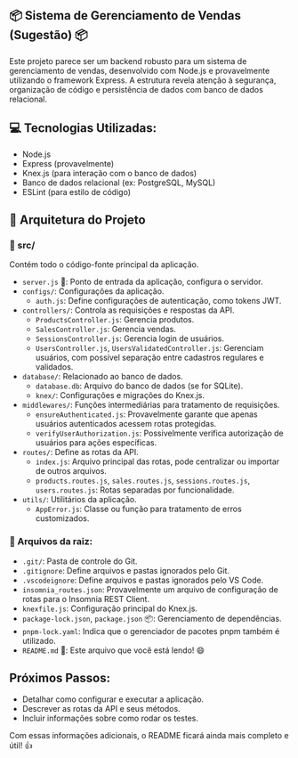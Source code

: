 ##  📦 Sistema de Gerenciamento de Vendas (Sugestão) 📦

Este projeto parece ser um backend robusto para um sistema de gerenciamento de vendas, desenvolvido com Node.js e provavelmente utilizando o framework Express. A estrutura revela atenção à segurança, organização de código e persistência de dados com banco de dados relacional.

##  💻 Tecnologias Utilizadas:

- Node.js
- Express (provavelmente)
- Knex.js (para interação com o banco de dados)
- Banco de dados relacional (ex: PostgreSQL, MySQL)
- ESLint (para estilo de código)

## 📂 Arquitetura do Projeto

### 📁 src/

Contém todo o código-fonte principal da aplicação.

- `server.js` 🚀: Ponto de entrada da aplicação, configura o servidor.
- `configs/`: Configurações da aplicação.
    - `auth.js`: Define configurações de autenticação, como tokens JWT.
- `controllers/`: Controla as requisições e respostas da API.
    - `ProductsController.js`: Gerencia produtos.
    - `SalesController.js`: Gerencia vendas.
    - `SessionsController.js`: Gerencia login de usuários.
    - `UsersController.js`, `UsersValidatedController.js`: Gerenciam usuários, com possível separação entre cadastros regulares e validados.
- `database/`: Relacionado ao banco de dados.
    - `database.db`: Arquivo do banco de dados (se for SQLite).
    - `knex/`: Configurações e migrações do Knex.js.
- `middlewares/`: Funções intermediárias para tratamento de requisições.
    - `ensureAuthenticated.js`: Provavelmente garante que apenas usuários autenticados acessem rotas protegidas.
    - `verifyUserAuthorization.js`:  Possivelmente verifica autorização de usuários para ações específicas.
- `routes/`: Define as rotas da API.
    - `index.js`: Arquivo principal das rotas, pode centralizar ou importar de outros arquivos.
    - `products.routes.js`, `sales.routes.js`, `sessions.routes.js`, `users.routes.js`: Rotas separadas por funcionalidade.
- `utils/`: Utilitários da aplicação.
    - `AppError.js`: Classe ou função para tratamento de erros customizados.

### 📄 Arquivos da raiz:

- `.git/`: Pasta de controle do Git.
- `.gitignore`: Define arquivos e pastas ignorados pelo Git.
- `.vscodeignore`: Define arquivos e pastas ignorados pelo VS Code.
- `insomnia_routes.json`:  Provavelmente um arquivo de configuração de rotas para o Insomnia REST Client.
- `knexfile.js`:  Configuração principal do Knex.js.
- `package-lock.json`, `package.json` 📦: Gerenciamento de dependências.
- `pnpm-lock.yaml`: Indica que o gerenciador de pacotes pnpm também é utilizado.
- `README.md` 📄: Este arquivo que você está lendo! 😄 

## Próximos Passos:

- Detalhar como configurar e executar a aplicação.
- Descrever as rotas da API e seus métodos.
- Incluir informações sobre como rodar os testes. 

Com essas informações adicionais, o README ficará ainda mais completo e útil! 👍 
